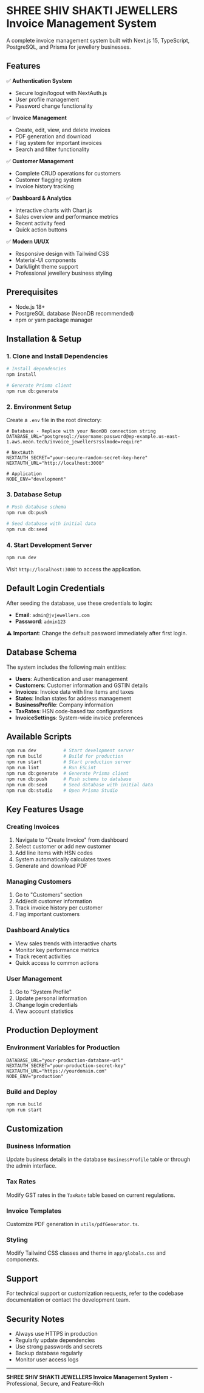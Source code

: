 # SHREE SHIV SHAKTI JEWELLERS Invoice Management System

A complete invoice management system built with Next.js 15, TypeScript, PostgreSQL, and Prisma for jewellery businesses.

## Features

✅ **Authentication System**

- Secure login/logout with NextAuth.js
- User profile management
- Password change functionality

✅ **Invoice Management**

- Create, edit, view, and delete invoices
- PDF generation and download
- Flag system for important invoices
- Search and filter functionality

✅ **Customer Management**

- Complete CRUD operations for customers
- Customer flagging system
- Invoice history tracking

✅ **Dashboard & Analytics**

- Interactive charts with Chart.js
- Sales overview and performance metrics
- Recent activity feed
- Quick action buttons

✅ **Modern UI/UX**

- Responsive design with Tailwind CSS
- Material-UI components
- Dark/light theme support
- Professional jewellery business styling

## Prerequisites

- Node.js 18+
- PostgreSQL database (NeonDB recommended)
- npm or yarn package manager

## Installation & Setup

### 1. Clone and Install Dependencies

```bash
# Install dependencies
npm install

# Generate Prisma client
npm run db:generate
```

### 2. Environment Setup

Create a `.env` file in the root directory:

```env
# Database - Replace with your NeonDB connection string
DATABASE_URL="postgresql://username:password@ep-example.us-east-1.aws.neon.tech/invoice_jewellers?sslmode=require"

# NextAuth
NEXTAUTH_SECRET="your-secure-random-secret-key-here"
NEXTAUTH_URL="http://localhost:3000"

# Application
NODE_ENV="development"
```

### 3. Database Setup

```bash
# Push database schema
npm run db:push

# Seed database with initial data
npm run db:seed
```

### 4. Start Development Server

```bash
npm run dev
```

Visit `http://localhost:3000` to access the application.

## Default Login Credentials

After seeding the database, use these credentials to login:

- **Email**: `admin@jvjewellers.com`
- **Password**: `admin123`

⚠️ **Important**: Change the default password immediately after first login.

## Database Schema

The system includes the following main entities:

- **Users**: Authentication and user management
- **Customers**: Customer information and GSTIN details
- **Invoices**: Invoice data with line items and taxes
- **States**: Indian states for address management
- **BusinessProfile**: Company information
- **TaxRates**: HSN code-based tax configurations
- **InvoiceSettings**: System-wide invoice preferences

## Available Scripts

```bash
npm run dev          # Start development server
npm run build        # Build for production
npm run start        # Start production server
npm run lint         # Run ESLint
npm run db:generate  # Generate Prisma client
npm run db:push      # Push schema to database
npm run db:seed      # Seed database with initial data
npm run db:studio    # Open Prisma Studio
```

## Key Features Usage

### Creating Invoices

1. Navigate to "Create Invoice" from dashboard
2. Select customer or add new customer
3. Add line items with HSN codes
4. System automatically calculates taxes
5. Generate and download PDF

### Managing Customers

1. Go to "Customers" section
2. Add/edit customer information
3. Track invoice history per customer
4. Flag important customers

### Dashboard Analytics

- View sales trends with interactive charts
- Monitor key performance metrics
- Track recent activities
- Quick access to common actions

### User Management

1. Go to "System Profile"
2. Update personal information
3. Change login credentials
4. View account statistics

## Production Deployment

### Environment Variables for Production

```env
DATABASE_URL="your-production-database-url"
NEXTAUTH_SECRET="your-production-secret-key"
NEXTAUTH_URL="https://yourdomain.com"
NODE_ENV="production"
```

### Build and Deploy

```bash
npm run build
npm run start
```

## Customization

### Business Information

Update business details in the database `BusinessProfile` table or through the admin interface.

### Tax Rates

Modify GST rates in the `TaxRate` table based on current regulations.

### Invoice Templates

Customize PDF generation in `utils/pdfGenerator.ts`.

### Styling

Modify Tailwind CSS classes and theme in `app/globals.css` and components.

## Support

For technical support or customization requests, refer to the codebase documentation or contact the development team.

## Security Notes

- Always use HTTPS in production
- Regularly update dependencies
- Use strong passwords and secrets
- Backup database regularly
- Monitor user access logs

---

**SHREE SHIV SHAKTI JEWELLERS Invoice Management System** - Professional, Secure, and Feature-Rich
